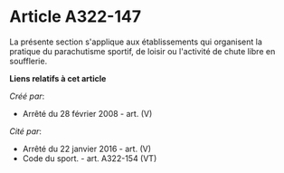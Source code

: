 # Article A322-147

La présente section s'applique aux établissements qui organisent la pratique du parachutisme sportif, de loisir ou l'activité
de chute libre en soufflerie.

**Liens relatifs à cet article**

_Créé par_:

  - Arrêté du 28 février 2008 - art. (V)

_Cité par_:

  - Arrêté du 22 janvier 2016 - art. (V)
  - Code du sport. - art. A322-154 (VT)
